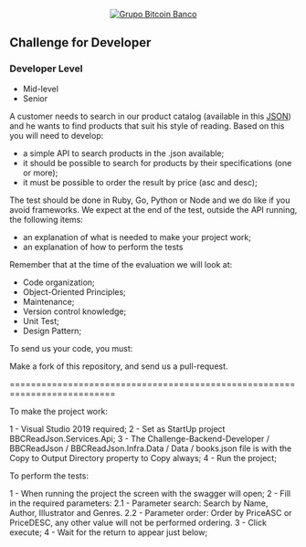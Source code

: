 <p align="center">
  <a href="https://www.btc-banco.com">
      <img src="https://s3.amazonaws.com/assinaturas-de-emails/btc.png" alt="Grupo Bitcoin Banco"/>
  </a>
</p>

## Challenge for Developer

### Developer Level
- Mid-level
- Senior

A customer needs to search in our product catalog (available in this <a href="https://github.com/Bitcoin-Banco-Cryptocurrency/challenge/blob/master/books.json">JSON</a>) and he wants to find products that suit his style of reading.
Based on this you will need to develop:

- a simple API to search products in the .json available;
- it should be possible to search for products by their specifications (one or more);
- it must be possible to order the result by price (asc and desc);

The test should be done in Ruby, Go, Python or Node and we do like if you avoid frameworks. We expect at the end of the test, outside the API running, the following items:

- an explanation of what is needed to make your project work;
- an explanation of how to perform the tests

Remember that at the time of the evaluation we will look at:

- Code organization;
- Object-Oriented Principles;
- Maintenance;
- Version control knowledge;
- Unit Test;
- Design Pattern;

To send us your code, you must:

Make a fork of this repository, and send us a pull-request.

==========================================================================

To make the project work:

1 - Visual Studio 2019 required;
2 - Set as StartUp project BBCReadJson.Services.Api;
3 - The Challenge-Backend-Developer / BBCReadJson / BBCReadJson.Infra.Data / Data / books.json file is with the Copy to Output Directory property to Copy always;
4 - Run the project;

To perform the tests:

1 - When running the project the screen with the swagger will open;
2 - Fill in the required parameters:
  2.1 - Parameter search: Search by Name, Author, Illustrator and Genres.
  2.2 - Parameter order: Order by PriceASC or PriceDESC, any other value will not be performed ordering.
3 - Click execute;
4 - Wait for the return to appear just below;
